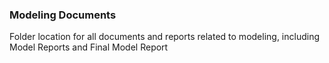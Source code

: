 ### Modeling Documents
Folder location for all documents and reports related to modeling, including Model Reports and Final Model Report
